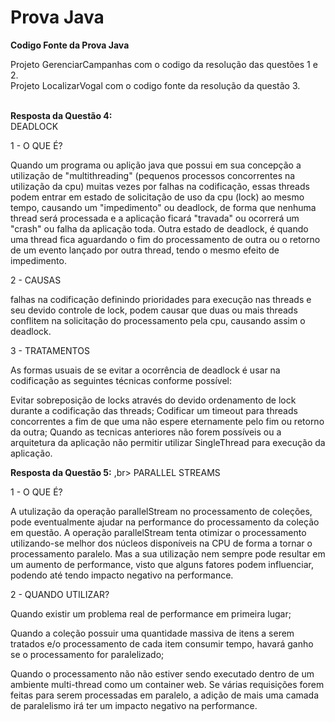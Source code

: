 # Prova Java
<b>Codigo Fonte da Prova Java</b>

Projeto GerenciarCampanhas com o codigo da resolução das questões 1 e 2. <br>
Projeto LocalizarVogal com o codigo fonte da resolução da questão 3.

<br>
<b>Resposta da Questão 4:</b>
<br>
DEADLOCK

1 - O QUE É?

Quando um programa ou aplição java que possui em sua concepção a utilização de "multithreading" (pequenos processos concorrentes na utilização da cpu) muitas vezes por falhas na codificação, essas threads podem entrar em estado de solicitação de uso da cpu (lock) ao mesmo tempo, causando um "impedimento" ou deadlock, de forma que nenhuma thread será processada e a aplicação ficará "travada" ou ocorrerá um "crash" ou falha da aplicação toda.
Outra estado de deadlock, é quando uma thread fica aguardando o fim do processamento de outra ou o retorno de um evento lançado por outra thread, tendo o mesmo efeito de impedimento.

2 - CAUSAS

falhas na codificação definindo prioridades para execução nas threads e seu devido controle de lock, podem causar que duas ou mais threads conflitem na solicitação do processamento pela cpu, causando assim o deadlock.

3 - TRATAMENTOS

As formas usuais de se evitar a ocorrência de deadlock é usar na codificação as seguintes técnicas conforme possível:

Evitar sobreposição de locks através do devido ordenamento de lock durante a codificação das threads;
Codificar um timeout para threads concorrentes a fim de que uma não espere eternamente pelo fim ou retorno da outra;
Quando as tecnicas anteriores não forem possíveis ou a arquitetura da aplicação não permitir utilizar SingleThread para execução da aplicação.

<b>Resposta da Questão 5:</b>
,br>
PARALLEL STREAMS

1 - O QUE É?

A utulização da operação parallelStream no processamento de coleções, pode eventualmente ajudar na performance do processamento da coleção em questão. A operação parallelStream tenta otimizar o processamento utilizando-se melhor dos núcleos disponíveis na CPU de forma a tornar o processamento paralelo.
Mas a sua utilização nem sempre pode resultar em um aumento de performance, visto que alguns fatores podem influenciar, podendo até tendo impacto negativo na performance.

2 - QUANDO UTILIZAR?

Quando existir um problema real de performance em primeira lugar;

Quando a coleção possuir uma quantidade massiva de itens a serem tratados e/o processamento de cada item consumir tempo, havará ganho se o processamento for paralelizado;

Quando o processamento não não estiver sendo executado dentro de um ambiente multi-thread como um container web. Se várias requisições forem feitas para serem processadas em paralelo, a adição de mais uma camada de paralelismo irá ter um impacto negativo na performance.


